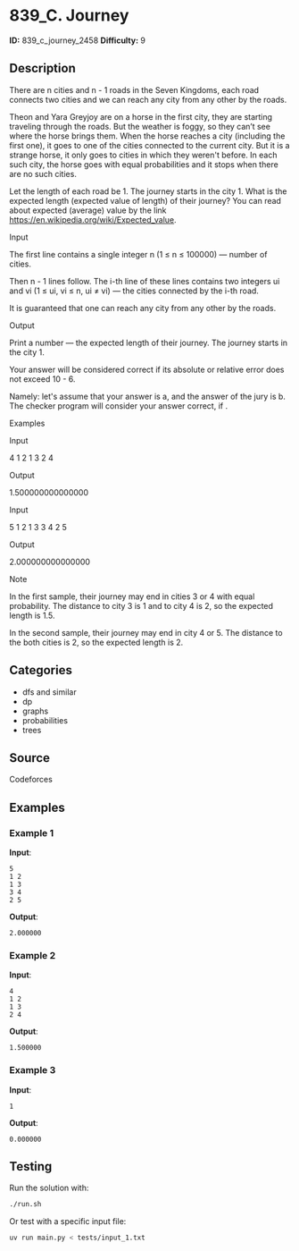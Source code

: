 # 839_C. Journey

**ID:** 839_c_journey_2458
**Difficulty:** 9

## Description

There are n cities and n - 1 roads in the Seven Kingdoms, each road connects two cities and we can reach any city from any other by the roads.

Theon and Yara Greyjoy are on a horse in the first city, they are starting traveling through the roads. But the weather is foggy, so they can’t see where the horse brings them. When the horse reaches a city (including the first one), it goes to one of the cities connected to the current city. But it is a strange horse, it only goes to cities in which they weren't before. In each such city, the horse goes with equal probabilities and it stops when there are no such cities.

Let the length of each road be 1. The journey starts in the city 1. What is the expected length (expected value of length) of their journey? You can read about expected (average) value by the link <https://en.wikipedia.org/wiki/Expected_value>.

Input

The first line contains a single integer n (1 ≤ n ≤ 100000) — number of cities.

Then n - 1 lines follow. The i-th line of these lines contains two integers ui and vi (1 ≤ ui, vi ≤ n, ui ≠ vi) — the cities connected by the i-th road.

It is guaranteed that one can reach any city from any other by the roads.

Output

Print a number — the expected length of their journey. The journey starts in the city 1.

Your answer will be considered correct if its absolute or relative error does not exceed 10 - 6.

Namely: let's assume that your answer is a, and the answer of the jury is b. The checker program will consider your answer correct, if <image>.

Examples

Input

4
1 2
1 3
2 4


Output

1.500000000000000


Input

5
1 2
1 3
3 4
2 5


Output

2.000000000000000

Note

In the first sample, their journey may end in cities 3 or 4 with equal probability. The distance to city 3 is 1 and to city 4 is 2, so the expected length is 1.5.

In the second sample, their journey may end in city 4 or 5. The distance to the both cities is 2, so the expected length is 2.

## Categories

- dfs and similar
- dp
- graphs
- probabilities
- trees

## Source

Codeforces

## Examples

### Example 1

**Input**:
```
5
1 2
1 3
3 4
2 5
```

**Output**:
```
2.000000
```

### Example 2

**Input**:
```
4
1 2
1 3
2 4
```

**Output**:
```
1.500000
```

### Example 3

**Input**:
```
1
```

**Output**:
```
0.000000
```


## Testing

Run the solution with:

```bash
./run.sh
```

Or test with a specific input file:

```bash
uv run main.py < tests/input_1.txt
```
